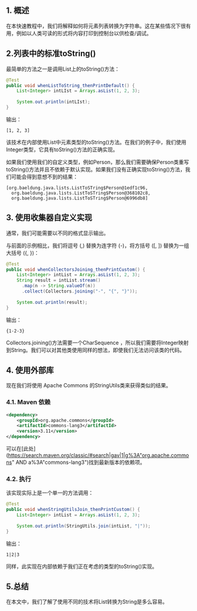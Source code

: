 ## 1. 概述

在本快速教程中，我们将解释如何将元素列表转换为字符串。这在某些情况下很有用，例如以人类可读的形式将内容打印到控制台以供检查/调试。

## 2.列表中的标准toString()

最简单的方法之一是调用List上的toString()方法：

```java
@Test
public void whenListToString_thenPrintDefault() {
    List<Integer> intLIst = Arrays.asList(1, 2, 3);
 
    System.out.println(intLIst);
}
```

输出：

```plaintext
[1, 2, 3]
```

该技术在内部使用List中元素类型的toString()方法。在我们的例子中，我们使用Integer类型，它具有toString()方法的正确实现。

如果我们使用我们的自定义类型，例如Person，那么我们需要确保Person类重写toString()方法并且不依赖于默认实现。如果我们没有正确实现toString()方法，我们可能会得到意想不到的结果：

```plaintext
[org.baeldung.java.lists.ListToSTring$Person@1edf1c96,
  org.baeldung.java.lists.ListToSTring$Person@368102c8,
  org.baeldung.java.lists.ListToSTring$Person@6996db8]
```

## 3. 使用收集器自定义实现

通常，我们可能需要以不同的格式显示输出。

与前面的示例相比，我们将逗号 (,) 替换为连字符 (-)，将方括号 ([, ]) 替换为一组大括号 ({, })：

```java
@Test
public void whenCollectorsJoining_thenPrintCustom() {
    List<Integer> intList = Arrays.asList(1, 2, 3);
    String result = intList.stream()
      .map(n -> String.valueOf(n))
      .collect(Collectors.joining("-", "{", "}"));
 
    System.out.println(result);
}
```

输出：

```plaintext
{1-2-3}
```

Collectors.joining()方法需要一个CharSequence ，所以我们需要将Integer映射到String。我们可以对其他类使用同样的想法，即使我们无法访问该类的代码。

## 4. 使用外部库

现在我们将使用 Apache Commons 的StringUtils类来获得类似的结果。

### 4.1. Maven 依赖

```xml
<dependency>
    <groupId>org.apache.commons</groupId>
    <artifactId>commons-lang3</artifactId>
    <version>3.11</version>
</dependency>
```

可以在[此处](https://search.maven.org/classic/#search|gav|1|g%3A"org.apache.commons" AND a%3A"commons-lang3")找到最新版本的依赖项。

### 4.2. 执行

该实现实际上是一个单一的方法调用：

```java
@Test
public void whenStringUtilsJoin_thenPrintCustom() {
    List<Integer> intList = Arrays.asList(1, 2, 3);
 
    System.out.println(StringUtils.join(intList, "|"));
}
```

输出：

```plaintext
1|2|3
```

同样，此实现在内部依赖于我们正在考虑的类型的toString()实现。

## 5.总结

在本文中，我们了解了使用不同的技术将List转换为String是多么容易。